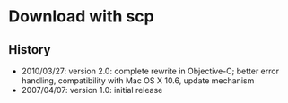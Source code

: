 # Download with scp #

## History ##

  * 2010/03/27: version 2.0: complete rewrite in Objective-C; better error handling, compatibility with Mac OS X 10.6, update mechanism
  * 2007/04/07: version 1.0: initial release